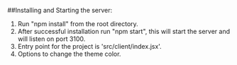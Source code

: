 ##Installing and Starting the server:

1. Run "npm install" from the root directory.
2. After successful installation run "npm start", this will start the server and will listen on port 3100.
3. Entry point for the project is 'src/client/index.jsx'.
4. Options to change the theme color.
